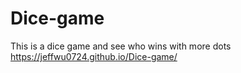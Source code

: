 # Dice-game
This is a dice game and see who wins with more dots
https://jeffwu0724.github.io/Dice-game/
